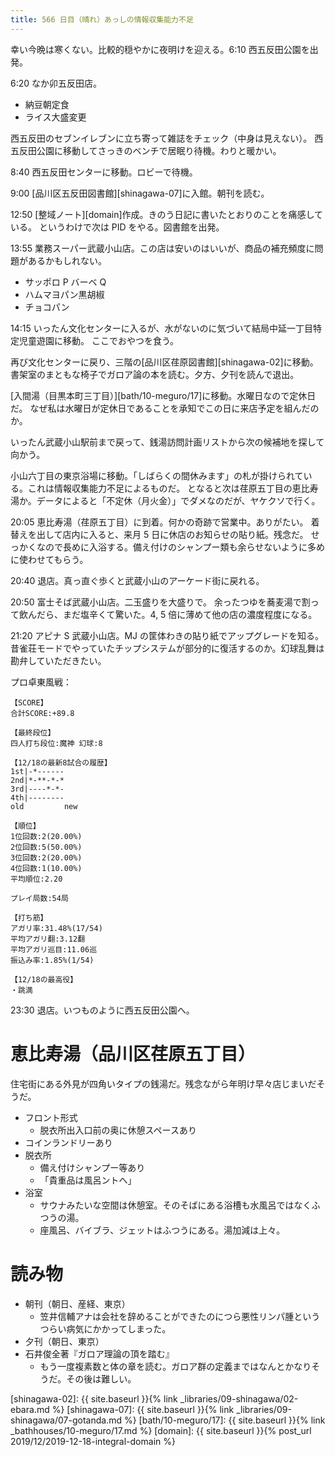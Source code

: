 ```yaml
---
title: 566 日目（晴れ）あっしの情報収集能力不足
---
```


幸い今晩は寒くない。比較的穏やかに夜明けを迎える。6:10 西五反田公園を出発。

6:20 なか卯五反田店。
* 納豆朝定食
* ライス大盛変更

西五反田のセブンイレブンに立ち寄って雑誌をチェック（中身は見えない）。
西五反田公園に移動してさっきのベンチで居眠り待機。わりと暖かい。

8:40 西五反田センターに移動。ロビーで待機。

9:00 [品川区五反田図書館][shinagawa-07]に入館。朝刊を読む。

12:50 [整域ノート][domain]作成。きのう日記に書いたとおりのことを痛感している。
というわけで次は PID をやる。図書館を出発。

13:55 業務スーパー武蔵小山店。この店は安いのはいいが、商品の補充頻度に問題があるかもしれない。
* サッポロ P バーベ Q
* ハムマヨパン黒胡椒
* チョコパン

14:15 いったん文化センターに入るが、水がないのに気づいて結局中延一丁目特定児童遊園に移動。
ここでおやつを食う。

再び文化センターに戻り、三階の[品川区荏原図書館][shinagawa-02]に移動。
書架室のまともな椅子でガロア論の本を読む。夕方、夕刊を読んで退出。

[入間湯（目黒本町三丁目）][bath/10-meguro/17]に移動。水曜日なので定休日だ。
なぜ私は水曜日が定休日であることを承知でこの日に来店予定を組んだのか。

いったん武蔵小山駅前まで戻って、銭湯訪問計画リストから次の候補地を探して向かう。

小山六丁目の東京浴場に移動。「しばらくの間休みます」の札が掛けられている。これは情報収集能力不足によるものだ。
となると次は荏原五丁目の恵比寿湯か。データによると「不定休（月火金）」でダメなのだが、ヤケクソで行く。

20:05 恵比寿湯（荏原五丁目）に到着。何かの奇跡で営業中。ありがたい。
着替えを出して店内に入ると、来月 5 日に休店のお知らせの貼り紙。残念だ。
せっかくなので長めに入浴する。備え付けのシャンプー類も余らせないように多めに使わせてもらう。

20:40 退店。真っ直ぐ歩くと武蔵小山のアーケード街に戻れる。

20:50 富士そば武蔵小山店。二玉盛りを大盛りで。
余ったつゆを蕎麦湯で割って飲んだら、まだ塩辛くて驚いた。4, 5 倍に薄めて他の店の濃度程度になる。

21:20 アピナ S 武蔵小山店。MJ の筐体わきの貼り紙でアップグレードを知る。
昔雀荘モードでやっていたチップシステムが部分的に復活するのか。幻球乱舞は勘弁していただきたい。

プロ卓東風戦：

```text
【SCORE】
合計SCORE:+89.8

【最終段位】
四人打ち段位:魔神 幻球:8

【12/18の最新8試合の履歴】
1st|-*------
2nd|*-**-*-*
3rd|----*-*-
4th|--------
old         new

【順位】
1位回数:2(20.00%)
2位回数:5(50.00%)
3位回数:2(20.00%)
4位回数:1(10.00%)
平均順位:2.20

プレイ局数:54局

【打ち筋】
アガリ率:31.48%(17/54)
平均アガリ翻:3.12翻
平均アガリ巡目:11.06巡
振込み率:1.85%(1/54)

【12/18の最高役】
・跳満
```

23:30 退店。いつものように西五反田公園へ。

# 恵比寿湯（品川区荏原五丁目）

住宅街にある外見が四角いタイプの銭湯だ。残念ながら年明け早々店じまいだそうだ。

* フロント形式
  * 脱衣所出入口前の奥に休憩スペースあり
* コインランドリーあり
* 脱衣所
  * 備え付けシャンプー等あり
  * 「貴重品は風呂ントへ」
* 浴室
  * サウナみたいな空間は休憩室。そのそばにある浴槽も水風呂ではなくふつうの湯。
  * 座風呂、バイブラ、ジェットはふつうにある。湯加減は上々。

# 読み物

* 朝刊（朝日、産経、東京）
  * 笠井信輔アナは会社を辞めることができたのにつら悪性リンパ腫というつらい病気にかかってしまった。
* 夕刊（朝日、東京）
* 石井俊全著『ガロア理論の頂を踏む』
  * もう一度複素数と体の章を読む。ガロア群の定義まではなんとかなりそうだ。その後は難しい。

[shinagawa-02]: {{ site.baseurl }}{% link _libraries/09-shinagawa/02-ebara.md %}
[shinagawa-07]: {{ site.baseurl }}{% link _libraries/09-shinagawa/07-gotanda.md %}
[bath/10-meguro/17]: {{ site.baseurl }}{% link _bathhouses/10-meguro/17.md %}
[domain]: {{ site.baseurl }}{% post_url 2019/12/2019-12-18-integral-domain %}
